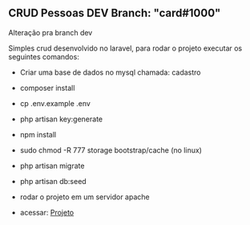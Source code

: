 ## CRUD Pessoas DEV  Branch: "card#1000"

Alteração pra branch dev

Simples crud desenvolvido no laravel, para rodar o projeto executar os seguintes comandos:

- Criar uma base de dados no mysql chamada: cadastro
- composer install
- cp .env.example .env
- php artisan key:generate
- npm install
- sudo chmod -R 777 storage bootstrap/cache  (no linux)
- php artisan migrate
- php artisan db:seed

- rodar o projeto em um servidor apache


- acessar: [Projeto](http://localhost/pessoas)
